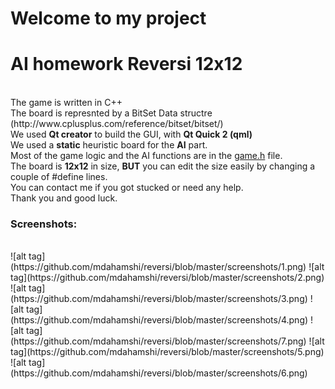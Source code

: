# Welcome to my project
<h1>AI homework Reversi 12x12</h1>
<br/>
The game is written in C++ <br/>
The board is represnted by a BitSet Data structre (http://www.cplusplus.com/reference/bitset/bitset/)
<br/>
We used <b>Qt creator</b> to build the GUI, with <b>Qt Quick 2 (qml)</b>
<br/>
We used a <b>static</b> heuristic board for the <b>AI</b> part.
<br/>
Most of the game logic and the AI functions are in the <a href=https://github.com/mdahamshi/reversi/blob/master/game.h>game.h</a> file.
<br/>
The board is <b>12x12</b> in size, <b>BUT</b> you can edit the size easily by changing a couple of #define lines.
<br/>
You can contact me if you got stucked or need any help.
<br/>
Thank you and good luck.
<br/><h3>Screenshots:</h3>
<br/>
![alt tag](https://github.com/mdahamshi/reversi/blob/master/screenshots/1.png)
![alt tag](https://github.com/mdahamshi/reversi/blob/master/screenshots/2.png)
![alt tag](https://github.com/mdahamshi/reversi/blob/master/screenshots/3.png)
![alt tag](https://github.com/mdahamshi/reversi/blob/master/screenshots/4.png)
![alt tag](https://github.com/mdahamshi/reversi/blob/master/screenshots/7.png)
![alt tag](https://github.com/mdahamshi/reversi/blob/master/screenshots/5.png)
![alt tag](https://github.com/mdahamshi/reversi/blob/master/screenshots/6.png)
<br/>

